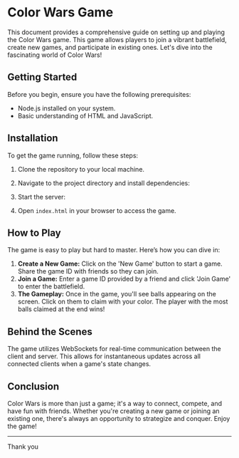 # Color Wars Game

This document provides a comprehensive guide on setting up and playing the Color Wars game. This game allows players to join a vibrant battlefield, create new games, and participate in existing ones. Let's dive into the fascinating world of Color Wars!

## Getting Started

Before you begin, ensure you have the following prerequisites:

- Node.js installed on your system.
- Basic understanding of HTML and JavaScript.

## Installation

To get the game running, follow these steps:

1. Clone the repository to your local machine.
2. Navigate to the project directory and install dependencies:
3. Start the server:

4. Open `index.html` in your browser to access the game.

## How to Play

The game is easy to play but hard to master. Here’s how you can dive in:

1. **Create a New Game:** Click on the 'New Game' button to start a game. Share the game ID with friends so they can join.
2. **Join a Game:** Enter a game ID provided by a friend and click 'Join Game' to enter the battlefield.
3. **The Gameplay:** Once in the game, you'll see balls appearing on the screen. Click on them to claim with your color. The player with the most balls claimed at the end wins!

## Behind the Scenes

The game utilizes WebSockets for real-time communication between the client and server. This allows for instantaneous updates across all connected clients when a game's state changes.

## Conclusion

Color Wars is more than just a game; it's a way to connect, compete, and have fun with friends. Whether you're creating a new game or joining an existing one, there's always an opportunity to strategize and conquer. Enjoy the game!

---

Thank you 
